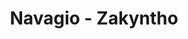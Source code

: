---
image: /images/places/place2.jpg
dis: "display"
none: "none"
img: "/images/places/place/place-big.jpg"
center_name: "Places"
title: "Navagio - Zakyntho"
weight: "200"
size: "6"
display: "display"
---
